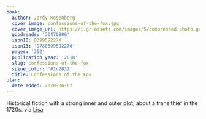 ```yaml
---
book:
  author: Jordy Rosenberg
  cover_image: confessions-of-the-fox.jpg
  cover_image_url: https://i.gr-assets.com/images/S/compressed.photo.goodreads.com/books/1522115915l/36470806._SX98_.jpg
  goodreads: '36470806'
  isbn10: 039959227X
  isbn13: '9780399592270'
  pages: '352'
  publication_year: '2018'
  slug: confessions-of-the-fox
  spine_color: '#1c2032'
  title: Confessions of the Fox
plan:
  date_added: 2020-06-07
---
```


Historical fiction with a strong inner and outer plot, about a trans thief in the 1720s. via [Lisa](https://notebook.lisamcnulty.co.uk/2020/05/31/may-reading/)
